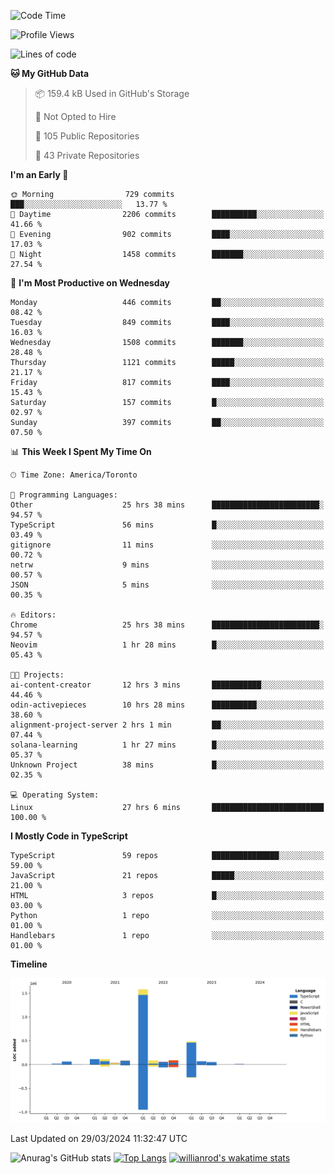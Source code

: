 <!--START_SECTION:waka-->
![Code Time](http://img.shields.io/badge/Code%20Time-1%2C359%20hrs%2055%20mins-blue)

![Profile Views](http://img.shields.io/badge/Profile%20Views-0-blue)

![Lines of code](https://img.shields.io/badge/From%20Hello%20World%20I%27ve%20Written-2.8%20million%20lines%20of%20code-blue)

**🐱 My GitHub Data** 

> 📦 159.4 kB Used in GitHub's Storage 
 > 
> 🚫 Not Opted to Hire
 > 
> 📜 105 Public Repositories 
 > 
> 🔑 43 Private Repositories 
 > 
**I'm an Early 🐤** 

```text
🌞 Morning                729 commits         ███░░░░░░░░░░░░░░░░░░░░░░   13.77 % 
🌆 Daytime                2206 commits        ██████████░░░░░░░░░░░░░░░   41.66 % 
🌃 Evening                902 commits         ████░░░░░░░░░░░░░░░░░░░░░   17.03 % 
🌙 Night                  1458 commits        ███████░░░░░░░░░░░░░░░░░░   27.54 % 
```
📅 **I'm Most Productive on Wednesday** 

```text
Monday                   446 commits         ██░░░░░░░░░░░░░░░░░░░░░░░   08.42 % 
Tuesday                  849 commits         ████░░░░░░░░░░░░░░░░░░░░░   16.03 % 
Wednesday                1508 commits        ███████░░░░░░░░░░░░░░░░░░   28.48 % 
Thursday                 1121 commits        █████░░░░░░░░░░░░░░░░░░░░   21.17 % 
Friday                   817 commits         ████░░░░░░░░░░░░░░░░░░░░░   15.43 % 
Saturday                 157 commits         █░░░░░░░░░░░░░░░░░░░░░░░░   02.97 % 
Sunday                   397 commits         ██░░░░░░░░░░░░░░░░░░░░░░░   07.50 % 
```


📊 **This Week I Spent My Time On** 

```text
🕑︎ Time Zone: America/Toronto

💬 Programming Languages: 
Other                    25 hrs 38 mins      ████████████████████████░   94.57 % 
TypeScript               56 mins             █░░░░░░░░░░░░░░░░░░░░░░░░   03.49 % 
gitignore                11 mins             ░░░░░░░░░░░░░░░░░░░░░░░░░   00.72 % 
netrw                    9 mins              ░░░░░░░░░░░░░░░░░░░░░░░░░   00.57 % 
JSON                     5 mins              ░░░░░░░░░░░░░░░░░░░░░░░░░   00.35 % 

🔥 Editors: 
Chrome                   25 hrs 38 mins      ████████████████████████░   94.57 % 
Neovim                   1 hr 28 mins        █░░░░░░░░░░░░░░░░░░░░░░░░   05.43 % 

🐱‍💻 Projects: 
ai-content-creator       12 hrs 3 mins       ███████████░░░░░░░░░░░░░░   44.46 % 
odin-activepieces        10 hrs 28 mins      ██████████░░░░░░░░░░░░░░░   38.60 % 
alignment-project-server 2 hrs 1 min         ██░░░░░░░░░░░░░░░░░░░░░░░   07.44 % 
solana-learning          1 hr 27 mins        █░░░░░░░░░░░░░░░░░░░░░░░░   05.37 % 
Unknown Project          38 mins             █░░░░░░░░░░░░░░░░░░░░░░░░   02.35 % 

💻 Operating System: 
Linux                    27 hrs 6 mins       █████████████████████████   100.00 % 
```

**I Mostly Code in TypeScript** 

```text
TypeScript               59 repos            ███████████████░░░░░░░░░░   59.00 % 
JavaScript               21 repos            █████░░░░░░░░░░░░░░░░░░░░   21.00 % 
HTML                     3 repos             █░░░░░░░░░░░░░░░░░░░░░░░░   03.00 % 
Python                   1 repo              ░░░░░░░░░░░░░░░░░░░░░░░░░   01.00 % 
Handlebars               1 repo              ░░░░░░░░░░░░░░░░░░░░░░░░░   01.00 % 
```



**Timeline**

![Lines of Code chart](https://raw.githubusercontent.com/wise-introvert/wise-introvert/master/assets/bar_graph.png)


 Last Updated on 29/03/2024 11:32:47 UTC
<!--END_SECTION:waka-->

![Anurag's GitHub stats](https://github-readme-stats.vercel.app/api?username=wise-introvert&count_private=true&show_icons=true)
[![Top Langs](https://github-readme-stats.vercel.app/api/top-langs/?username=wise-introvert&langs_count=10)](https://github.com/anuraghazra/github-readme-stats)
[![willianrod's wakatime stats](https://github-readme-stats.vercel.app/api/wakatime?username=wiseintrovert)](https://github.com/anuraghazra/github-readme-stats)
